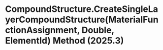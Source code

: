 # CompoundStructure.CreateSingleLayerCompoundStructure(MaterialFunctionAssignment, Double, ElementId) Method (2025.3)

﻿